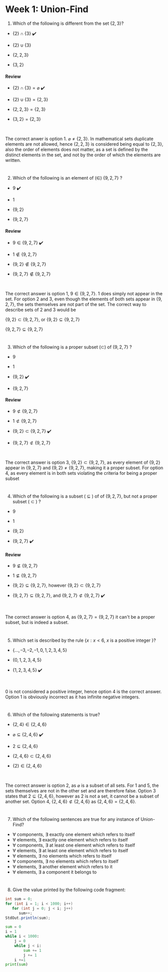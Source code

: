 # Week 1: Union-Find

1. Which of the following is different from the set $\{2,3\}$?

* $`\{2\}\cap\{3\}`$ ✔️

* $`\{2\}\cup\{3\}`$

* $`\{2,2,3\}`$

* $`\{3,2\}`$


#### Review

* $`\{2\}\cap\{3\} = \varnothing`$ ✔️

* $`\{2\} \cup \{3\} = \{2,3\}`$

* $`\{2,2,3\} = \{2,3\}`$

* $`\{3,2\} = \{2,3\}`$

<br/>

The correct anwer is option 1. $`\varnothing \not = \{2,3\}`$. In mathematical sets duplicate elements are not allowed, hence $`\{2,2,3\}`$ is considered being equal to $`\{2,3\}`$, also the order of elements does not matter, as a set is defined by the distinct elements in the set, and not by the order of which the elements are written.

#

2. Which of the following is an element of ($\in$) $`\{9, 2, 7\}`$ ?

* $9$ ✔️

* $1$

* $`\{9,2\}`$

* $`\{9,2,7\}`$

#### Review

* $`9\in \{9,2,7\}`$ ✔️

* $`1\notin \{9,2,7\}`$

* $`\{9,2\}\notin \{9,2,7\}`$

* $`\{9,2,7\}\notin \{9,2,7\}`$

<br/>

The correct answer is option 1, $`9\in \{9,2,7\}`$. $1$ does simply not appear in the set. For option 2 and 3, even though the elements of both sets appear in $`\{9,2,7\}`$, the sets themselves are not part of the set. The correct way to describe sets of 2 and 3 would be

$`\{9,2\} \subset \{9,2,7\}`$, or $`\{9,2\} \subseteq \{9,2,7\}`$

$`\{9,2,7\} \subseteq \{9,2,7\}`$

#

3. Which of the following is a proper subset ($`\subset`$) of $`\{9, 2, 7\}`$ ?

* $9$ 

* $1$

* $`\{9,2\}`$ ✔️

* $`\{9,2,7\}`$

#### Review

* $`9 \not \subset \{9,2,7\}`$

* $`1 \not \subset \{9,2,7\}`$

* $`\{9,2\} \subset \{9,2,7\}`$ ✔️

* $`\{9,2,7\} \not \subset \{9,2,7\}`$

<br/>

The correct answer is option 3, $`\{9,2\} \subset \{9,2,7\}`$, as every element of $`\{9,2\} `$ appear in $`\{9,2,7\}`$ and $`\{9,2\} \not = \{9,2,7\}`$, making it a proper subset. For option 4, as every element is in both sets violating the criteria for being a proper subset

#

4. Which of the following is a subset ( $`\subseteq`$ ) of of $`\{9,2,7\}`$, but not a proper subset ( $`\subset`$ ) ?

* $9$

* $1$

* $`\{9,2\}`$

* $`\{9,2,7\}`$ ✔️

#### Review

* $`9 \not \subseteq \{9,2,7\}`$

* $`1 \not \subseteq \{9,2,7\}`$

* $`\{9,2\} \subseteq \{9,2,7\}`$, however $`\{9,2\} \subset \{9,2,7\}`$

* $`\{9,2,7\} \subseteq \{9,2,7\}`$, and $`\{9,2,7\} \not \subset \{9,2,7\}`$ ✔️

<br/>

The correct answer is option 4, as $`\{9,2,7\} = \{9,2,7\}`$ it can't be a proper subset, but is indeed a subset.

#

5. Which set is described by the rule $`\{x: x < 6`$, $x$ is a positive integer $`\}`$?

* $`\{\dots, –3, –2, –1, 0, 1, 2, 3, 4, 5\}`$

* $`\{0, 1, 2, 3, 4, 5\}`$

* $`\{1, 2, 3, 4, 5\}`$ ✔️

<br/>

$0$ is not considered a positive integer, hence option 4 is the correct answer. Option 1 is obviously incorrect as it has infinite negative integers.

#

6. Which of the following statements is true?

* $`\{2,4\}\in\{2,4,6\}`$

* $`\varnothing \subseteq\{2,4,6\}`$ ✔️

* $`2 \subseteq\{2,4,6\}`$

* $`\{2,4,6\} \subset\{2,4,6\}`$

* $`\{2\} \in\{2,4,6\}`$

<br/>

The correct answer is option 2, as $\varnothing$ is a subset of all sets. For 1 and 5, the sets themselves are not in the other set and are therefore false. Option 3 states that $`2 \subseteq\{2,4,6\}`$, however as $2$ is not a set, it cannot be a subset of another set. Option 4, $`\{2,4,6\} \not\subset\{2,4,6\}`$ as $`\{2,4,6\} =\{2,4,6\}`$.

#

7. Which of the following sentences are true for any instance of Union-Find?

* $\forall$ components, $\exists$ exactly one element which refers to itself
* $\forall$ elements, $\exists$ exactly one element which refers to itself
* $\forall$ components, $\exists$ at least one element which refers to itself
* $\forall$ elements, $\exists$ at least one element which refers to itself
* $\forall$ elements, $\exists$ no elements which refers to itself
* $\forall$ components, $\exists$ no elements which refers to itself
* $\forall$ elements, $\exists$ another element which refers to it
* $\forall$ elements, $\exists$ a component it belongs to

#

8. Give the value printed by the following code fragment:

```java
int sum = 0;
for (int i = 1; i < 1000; i++)
   for (int j = 0; j < i; j++)
      sum++;
StdOut.println(sum);
```

```python
sum = 0
i = 1
while i < 1000:
    j = 0
    while j < i:
        sum += 1
        j += 1
    i +=1
print(sum)
```

